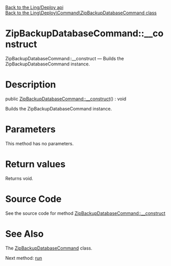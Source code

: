 [Back to the Ling/Deploy api](https://github.com/lingtalfi/Deploy/blob/master/doc/api/Ling/Deploy.md)<br>
[Back to the Ling\Deploy\Command\ZipBackupDatabaseCommand class](https://github.com/lingtalfi/Deploy/blob/master/doc/api/Ling/Deploy/Command/ZipBackupDatabaseCommand.md)


ZipBackupDatabaseCommand::__construct
================



ZipBackupDatabaseCommand::__construct — Builds the ZipBackupDatabaseCommand instance.




Description
================


public [ZipBackupDatabaseCommand::__construct](https://github.com/lingtalfi/Deploy/blob/master/doc/api/Ling/Deploy/Command/ZipBackupDatabaseCommand/__construct.md)() : void




Builds the ZipBackupDatabaseCommand instance.




Parameters
================

This method has no parameters.


Return values
================

Returns void.








Source Code
===========
See the source code for method [ZipBackupDatabaseCommand::__construct](https://github.com/lingtalfi/Deploy/blob/master/Command/ZipBackupDatabaseCommand.php#L50-L54)


See Also
================

The [ZipBackupDatabaseCommand](https://github.com/lingtalfi/Deploy/blob/master/doc/api/Ling/Deploy/Command/ZipBackupDatabaseCommand.md) class.

Next method: [run](https://github.com/lingtalfi/Deploy/blob/master/doc/api/Ling/Deploy/Command/ZipBackupDatabaseCommand/run.md)<br>


